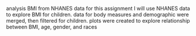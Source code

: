 analysis BMI from NHANES data
for this assignment I will use NHANES data to explore BMI for children. data for body measures and demographic were merged, then filtered 
for children.
plots were created to explore relationship between BMI, age, gender, and races
